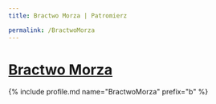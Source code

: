 ```yaml
---
title: Bractwo Morza | Patromierz

permalink: /BractwoMorza
---
```


# [Bractwo Morza](https://patronite.pl/BractwoMorza)

{% include profile.md name="BractwoMorza" prefix="b" %}
